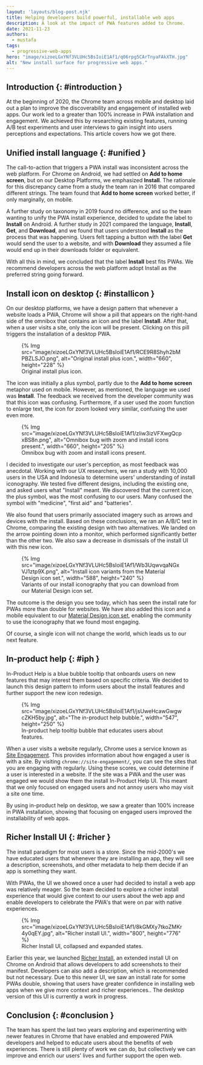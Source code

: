 ```yaml
---
layout: 'layouts/blog-post.njk'
title: Helping developers build powerful, installable web apps
description: A look at the impact of PWA features added to Chrome.
date: 2021-11-23
authors:
  - mustafa
tags:
  - progressive-web-apps
hero: "image/xizoeLGxYNf3VLUHc5BsIoiE1Af1/q06rpg5CArTnyaFAkXTH.jpg"
alt: "New install surface for progressive web apps."
---
```



## Introduction {: #introduction }

At the beginning of 2020, the Chrome team across mobile and desktop
laid out a plan to improve the discoverability and engagement of
installed web apps. Our work led to a greater than 100% increase in
PWA installation and engagement. We achieved this by researching
existing features, running A/B test experiments and user interviews
to gain insight into users perceptions and expectations. This article
covers how we got there. 
 
## Unified install language {: #unified }

The call-to-action that triggers a PWA install was inconsistent across
the web platform. For Chrome on Android, we had settled on **Add to
home screen**, but on our Desktop Platforms, we
emphasized **Install**. The rationale for this discrepancy came from
a study the team ran in 2016 that compared different strings. The
team found that **Add to home screen** worked better, if only
marginally, on mobile. 

A further study on taxonomy in 2019 found no difference, and so the
team wanting to unify the PWA install experience, decided to update
the label to **Install** on Android. A further study in 2021 compared
the language, **Install**, **Get**, and **Download**, and we found
that users understood **Install** as the process that was happening.
Users felt tapping a button with the label **Get** would send the user
to a website, and with **Download** they assumed a file would end up
in their downloads folder or equivalent. 

With all this in mind, we concluded that the label **Install** best
fits PWAs. We recommend developers across the web platform adopt
Install as the preferred string going forward. 


## Install icon on desktop {: #installicon } 

On our desktop platforms, we have a design pattern that whenever a website 
loads a PWA, Chrome will show a pill that appears on the right-hand side of the
omnibox that contains an icon and the label **Install**. After
that, when a user visits a site, only the icon will be present.
Clicking on this pill triggers the installation of a desktop
PWA. 



<figure>
{% Img src="image/xizoeLGxYNf3VLUHc5BsIoiE1Af1/RCE9R8Shyh2bMPBZLSJO.png", alt="Original install plus icon.", width="660", height="228" %}
<figcaption>
Original install plus icon.
</figcaption>
</figure>

The icon was initially a plus symbol, partly due to the **Add to home
screen** metaphor used on mobile. However, as mentioned, the language
we used was **Install**. The feedback we received from the developer
community was that this icon was confusing. Furthermore, if a user
used the zoom function to enlarge text, the icon for zoom looked very
similar, confusing the user even more. 



<figure>
{% Img src="image/xizoeLGxYNf3VLUHc5BsIoiE1Af1/zliw3izVFXwgQcpxBS8n.png", alt="Omnibox bug with zoom and install icons present.", width="660", height="205" %}
<figcaption>
Omnibox bug with zoom and install icons present.
</figcaption>
</figure>

I decided to investigate our user's perception, as most feedback was
anecdotal. Working with our UX researchers, we ran a study with
10,000 users in the USA and Indonesia to determine users'
understanding of install iconography. We tested five different
designs, including the existing one, and asked users what "Install"
meant. We discovered that the current icon, the plus symbol, was the
most confusing to our users. Many confused the symbol
with "medicine", "first aid" and "batteries". 

We also found that users primarily associated imagery such as arrows
and devices with the install. Based on these conclusions, we ran an
A/B/C test in Chrome, comparing the existing design with two
alternatives. We landed on the arrow pointing down into a monitor,
which performed significantly better than the other two. We also saw
a decrease in dismissals of the install UI with this new icon. 



<figure>
{% Img src="image/xizoeLGxYNf3VLUHc5BsIoiE1Af1/Wb3UqwvqaNGxVJ1ztp9X.png", alt="Install icon variants from the Material Design icon set.", width="588", height="240" %}
<figcaption>
Variants of our install iconography that you can download from our 
Material Design icon set.
</figcaption>
</figure>

The outcome is the design you see today, which has seen the install
rate for PWAs more than double for websites. We have also added this
icon and a mobile equivalent to our [Material Design icon set](https://fonts.google.com/icons?selected=Material+Icons+Outlined:assignment_returned&icon.query=install+),
enabling the community to use the iconography that we found most
engaging. 

Of course, a single icon will not change the world, which leads us to
our next feature.

## In-product help  {: #iph } 

In-Product Help is a blue bubble tooltip that onboards users on new
features that may interest them based on specific criteria. We
decided to launch this design pattern to inform users about the
install features and further support the new icon redesign.  



<figure>
{% Img src="image/xizoeLGxYNf3VLUHc5BsIoiE1Af1/jsUweHcawGwgwcZKH5by.jpg", alt="The in-product help bubble.", width="547", height="250" %}
<figcaption>
In-product help tooltip bubble that educates users about features.
</figcaption>
</figure>

When a user visits a website regularly, Chrome uses a service known
as [Site Engagement](https://www.chromium.org/developers/design-documents/site-engagement).
This provides information about how engaged a user is with a site. By
visiting `chrome://site-engagement/`, you can see the sites that you
are engaging with regularly. Using these scores, we could determine
if a user is interested in a website. If the site was a PWA and the
user was engaged we would show them the install In-Product Help UI.
This meant that we only focused on engaged users and not annoy users
who may visit a site one time. 

By using in-product help on desktop, we saw a greater than 100%
increase in PWA installation, showing that focusing on engaged users
improved the installability of web apps. 

## Richer Install UI {: #richer }

The install paradigm for most users is a store.
Since the mid-2000's we have educated users that whenever they are
installing an app, they will see a description, screenshots, and
other metadata to help them decide if an app is something they
want. 

With PWAs, the UI we showed once a user had decided to install a web
app was relatively meager. So the team decided to explore a richer
install experience that would give context to our users about the web
app and enable developers to celebrate the PWA's that were on par
with native experiences. 



<figure>
{% Img src="image/xizoeLGxYNf3VLUHc5BsIoiE1Af1/8kGMXy7tkoZMKr4y0qEY.jpg", alt="Richer install UI.", width="800", height="776" %}
<figcaption>
Richer Install UI, collapsed and expanded states.
</figcaption>
</figure>

Earlier this year, we launched [Richer Install](https://developer.chrome.com/blog/richer-pwa-installation/), 
an extended install UI on Chrome on Android that allows developers to
add screenshots to their manifest. Developers can also add a
description, which is recommended but not necessary. Due to this
newer UI, we saw an install rate for some PWAs double, showing that
users have greater confidence in installing web apps when we give
more context and richer experiences.. The desktop version of this UI
is currently a work in progress. 

## Conclusion {: #conclusion }

The team has spent the last two years exploring and
experimenting with newer features in Chrome that have enabled and
empowered PWA developers and helped to educate users about the
benefits of web experiences. There is still plenty of work we can
do, but collectively we can improve and enrich our users' lives
and further support the open web. 